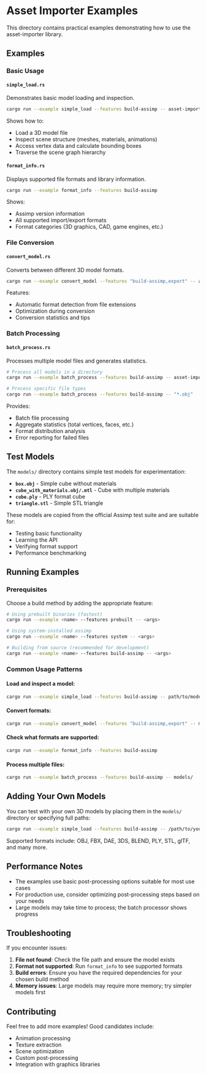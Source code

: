 # Asset Importer Examples

This directory contains practical examples demonstrating how to use the asset-importer library.

## Examples

### Basic Usage

#### `simple_load.rs`
Demonstrates basic model loading and inspection.
```bash
cargo run --example simple_load --features build-assimp -- asset-importer/examples/models/box.obj
```

Shows how to:
- Load a 3D model file
- Inspect scene structure (meshes, materials, animations)
- Access vertex data and calculate bounding boxes
- Traverse the scene graph hierarchy

#### `format_info.rs`
Displays supported file formats and library information.
```bash
cargo run --example format_info --features build-assimp
```

Shows:
- Assimp version information
- All supported import/export formats
- Format categories (3D graphics, CAD, game engines, etc.)

### File Conversion

#### `convert_model.rs`
Converts between different 3D model formats.
```bash
cargo run --example convert_model --features "build-assimp,export" -- asset-importer/examples/models/box.obj asset-importer/examples/models/box_converted.ply
```

Features:
- Automatic format detection from file extensions
- Optimization during conversion
- Conversion statistics and tips

### Batch Processing

#### `batch_process.rs`
Processes multiple model files and generates statistics.
```bash
# Process all models in a directory
cargo run --example batch_process --features build-assimp -- asset-importer/examples/models/

# Process specific file types
cargo run --example batch_process --features build-assimp -- "*.obj"
```

Provides:
- Batch file processing
- Aggregate statistics (total vertices, faces, etc.)
- Format distribution analysis
- Error reporting for failed files

## Test Models

The `models/` directory contains simple test models for experimentation:

- **`box.obj`** - Simple cube without materials
- **`cube_with_materials.obj/.mtl`** - Cube with multiple materials
- **`cube.ply`** - PLY format cube
- **`triangle.stl`** - Simple STL triangle

These models are copied from the official Assimp test suite and are suitable for:
- Testing basic functionality
- Learning the API
- Verifying format support
- Performance benchmarking

## Running Examples

### Prerequisites
Choose a build method by adding the appropriate feature:

```bash
# Using prebuilt binaries (fastest)
cargo run --example <name> --features prebuilt -- <args>

# Using system-installed assimp
cargo run --example <name> --features system -- <args>

# Building from source (recommended for development)
cargo run --example <name> --features build-assimp -- <args>
```

### Common Usage Patterns

#### Load and inspect a model:
```bash
cargo run --example simple_load --features build-assimp -- path/to/model.fbx
```

#### Convert formats:
```bash
cargo run --example convert_model --features "build-assimp,export" -- model.dae model.obj
```

#### Check what formats are supported:
```bash
cargo run --example format_info --features build-assimp
```

#### Process multiple files:
```bash
cargo run --example batch_process --features build-assimp -- models/
```

## Adding Your Own Models

You can test with your own 3D models by placing them in the `models/` directory or specifying full paths:

```bash
cargo run --example simple_load --features build-assimp -- /path/to/your/model.fbx
```

Supported formats include: OBJ, FBX, DAE, 3DS, BLEND, PLY, STL, glTF, and many more.

## Performance Notes

- The examples use basic post-processing options suitable for most use cases
- For production use, consider optimizing post-processing steps based on your needs
- Large models may take time to process; the batch processor shows progress

## Troubleshooting

If you encounter issues:

1. **File not found**: Check the file path and ensure the model exists
2. **Format not supported**: Run `format_info` to see supported formats
3. **Build errors**: Ensure you have the required dependencies for your chosen build method
4. **Memory issues**: Large models may require more memory; try simpler models first

## Contributing

Feel free to add more examples! Good candidates include:
- Animation processing
- Texture extraction
- Scene optimization
- Custom post-processing
- Integration with graphics libraries
